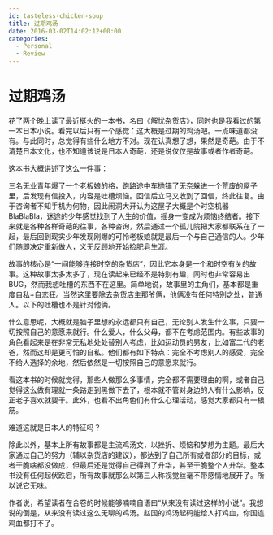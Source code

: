 ```yaml
---
id: tasteless-chicken-soup
title: 过期鸡汤
date: 2016-03-02T14:02:12+00:00
categories:
  - Personal
  - Review
---
```


# 过期鸡汤

花了两个晚上读了最近挺火的一本书，名曰《解忧杂货店》，同时也是我看过的第一本日本小说。看完以后只有一个感觉：这大概是过期的鸡汤吧。一点味道都没有。与此同时，总觉得有些什么地方不对。现在认真想了想，果然是奇葩。由于不清楚日本文化，也不知道该说是日本人奇葩，还是说仅仅是故事或者作者奇葩。

<!--more-->

这本书大概讲述了这么一件事：

三名无业青年爆了一个老板娘的格，跑路途中车抛锚了无奈躲进一个荒废的屋子里，后发现有信投入，内容是吐槽烦恼。回信后立马又收到了回信，终此往复。由于咨询者不知手机为何物，因此闹洞大开认为这屋子大概是个时空机器BlaBlaBla，迷途的少年感觉找到了人生的价值，摇身一变成为烦恼终结者。接下来就是各种各样奇葩的往事，各种咨询，然后通过一个孤儿院把大家都联系在了一起，最后回到现实少年发现刚爆的可怜老板娘就是最后一个与自己通信的人。少年们随即决定重新做人，义无反顾地开始捡肥皂生涯。

故事的核心是“一间能够连接时空的杂货店”，因此它本身是一个和时空有关的故事。这种故事太多太多了，现在读起来已经不是特别有趣，同时也非常容易出BUG，然而我想吐槽的东西不在这里。简单地说，故事里的主角们，基本都是重度自私+自恋狂。当然这里要除去杂货店主那爷俩，他俩没有任何特别之处，普通人。以下的吐槽也不是针对他俩。

什么意思呢，大概就是脑子里想的永远都只有自己，无论别人发生什么事，只要一切按照自己的意愿来就行。什么爱人，什么父母，都不在考虑范围内。有些故事的角色看起来是在非常无私地处处替别人考虑，比如运动员的男友，比如富二代的老爸，然而这却是更可怕的自私。他们都有如下特点：完全不考虑别人的感受，完全不给人选择的余地，然后依然是一切按照自己的意愿来就行。

看这本书的时候就觉得，那些人做那么多事情，完全都不需要理由的啊，或者自己觉得这么做有理就一条路走到黑做下去了，根本就不管对身边的人有什么影响，反正老子喜欢就要干。此外，也看不出角色们有什么心理活动，感觉大家都只有一根筋。

难道这就是日本人的特征吗？

除此以外，基本上所有故事都是主流鸡汤文，以挫折、烦恼和梦想为主题。最后大家通过自己的努力（辅以杂货店的建议），都达到了自己所有或者部分的目标，或者干脆啥都没做成，但最后还是觉得自己得到了升华，甚至干脆整个人升华。整本书没有任何起伏跌宕，所有故事就那么以第三人称视觉丝毫不带感情地展开了。所以说它无味。

作者说，希望读者在合卷的时候能够喃喃自语曰“从来没有读过这样的小说”。我想说的倒是，从来没有读过这么无聊的鸡汤。赵国的鸡汤起码能给人打鸡血，你国连鸡血都打不了。

&nbsp;
